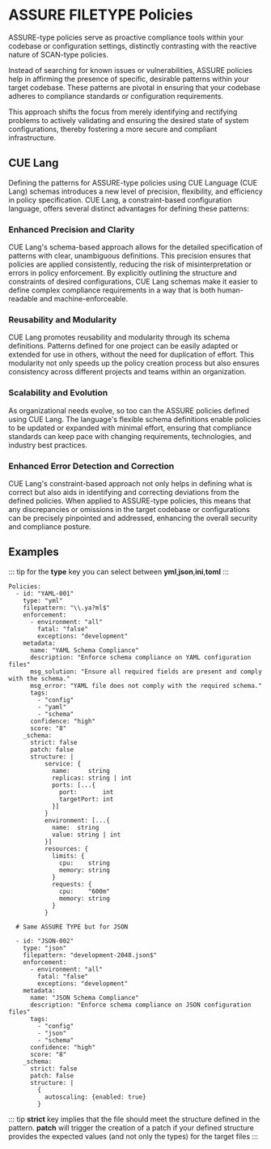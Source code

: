 # ASSURE FILETYPE Policies

ASSURE-type policies serve as proactive compliance tools within your codebase or configuration settings, distinctly contrasting with the reactive nature of SCAN-type policies. 

Instead of searching for known issues or vulnerabilities, ASSURE policies help in affirming the presence of specific, desirable patterns within your target codebase. These patterns are pivotal in ensuring that your codebase adheres to compliance standards or configuration requirements.

This approach shifts the focus from merely identifying and rectifying problems to actively validating and ensuring the desired state of system configurations, thereby fostering a more secure and compliant infrastructure.



## CUE Lang

Defining the patterns for ASSURE-type policies using CUE Language (CUE Lang) schemas introduces a new level of precision, flexibility, and efficiency in policy specification. CUE Lang, a constraint-based configuration language, offers several distinct advantages for defining these patterns:

### Enhanced Precision and Clarity

CUE Lang's schema-based approach allows for the detailed specification of patterns with clear, unambiguous definitions. This precision ensures that policies are applied consistently, reducing the risk of misinterpretation or errors in policy enforcement. By explicitly outlining the structure and constraints of desired configurations, CUE Lang schemas make it easier to define complex compliance requirements in a way that is both human-readable and machine-enforceable.

### Reusability and Modularity

CUE Lang promotes reusability and modularity through its schema definitions. Patterns defined for one project can be easily adapted or extended for use in others, without the need for duplication of effort. This modularity not only speeds up the policy creation process but also ensures consistency across different projects and teams within an organization.

### Scalability and Evolution

As organizational needs evolve, so too can the ASSURE policies defined using CUE Lang. The language's flexible schema definitions enable policies to be updated or expanded with minimal effort, ensuring that compliance standards can keep pace with changing requirements, technologies, and industry best practices.

### Enhanced Error Detection and Correction

CUE Lang's constraint-based approach not only helps in defining what is correct but also aids in identifying and correcting deviations from the defined policies. When applied to ASSURE-type policies, this means that any discrepancies or omissions in the target codebase or configurations can be precisely pinpointed and addressed, enhancing the overall security and compliance posture.



## Examples

::: tip
for the **type** key you can select between **yml**,**json**,**ini**,**toml** 
:::

```yaml{3,4,20-23}
Policies:
  - id: "YAML-001"
    type: "yml"
    filepattern: "\\.ya?ml$"
    enforcement:
      - environment: "all"
        fatal: "false"
        exceptions: "development"
    metadata:
      name: "YAML Schema Compliance"
      description: "Enforce schema compliance on YAML configuration files"
      msg_solution: "Ensure all required fields are present and comply with the schema."
      msg_error: "YAML file does not comply with the required schema."
      tags:
        - "config"
        - "yaml"
        - "schema"
      confidence: "high"
      score: "8"
    _schema:
      strict: false
      patch: false
      structure: |
          service: {
            name:     string
            replicas: string | int
            ports: [...{
              port:       int
              targetPort: int
            }]
          }
          environment: [...{
            name:  string
            value: string | int
          }]
          resources: {
            limits: {
              cpu:    string
              memory: string
            }
            requests: {
              cpu:    "600m"
              memory: string
            }
          }

  # Same ASSURE TYPE but for JSON

  - id: "JSON-002"
    type: "json"
    filepattern: "development-2048.json$"
    enforcement:
      - environment: "all"
        fatal: "false"
        exceptions: "development"
    metadata:
      name: "JSON Schema Compliance"
      description: "Enforce schema compliance on JSON configuration files"
      tags:
        - "config"
        - "json"
        - "schema"
      confidence: "high"
      score: "8"
    _schema:
      strict: false
      patch: false
      structure: |
        {
          autoscaling: {enabled: true}
        }

```
::: tip
**strict** key implies that the file should meet the structure defined in the pattern. **patch** will trigger the creation of a patch if your defined structure provides the expected values (and not only the types) for the target files
:::

